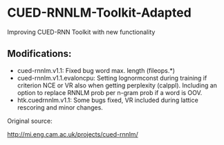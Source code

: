 # CUED-RNNLM-Toolkit-Adapted
Improving CUED-RNN Toolkit with new functionality

Modifications:
------------

* cued-rnnlm.v1.1: Fixed bug word max. length (fileops.*)
* cued-rnnlm.v1.1.evaloncpu: Setting lognormconst during training if criterion NCE or VR also when getting perplexity (calppl). Including an option to replace RNNLM prob per n-gram prob if a word is OOV.
* htk.cuedrnnlm.v1.1: Some bugs fixed, VR included during lattice rescoring and minor changes.

Original source:

http://mi.eng.cam.ac.uk/projects/cued-rnnlm/
